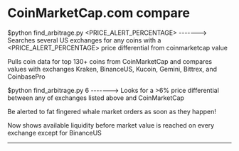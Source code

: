 # CoinMarketCap.com compare

$python find_arbitrage.py <PRICE_ALERT_PERCENTAGE> -------> Searches several US exchanges for any coins with a <PRICE_ALERT_PERCENTAGE> price differential from coinmarketcap value

Pulls coin data for top 130+ coins from CoinMarketCap and compares values with exchanges Kraken, BinanceUS, Kucoin, Gemini, Bittrex, and CoinbasePro

$python find_arbitrage.py 6 -------> Looks for a >6% price differential between any of exchanges listed above and CoinMarketCap

Be alerted to fat fingered whale market orders as soon as they happen!

Now shows available liquidity before market value is reached on every exchange except for BinanceUS

----------------------------------------------------------------------------------------------------------------------------------------------------------------------------------


